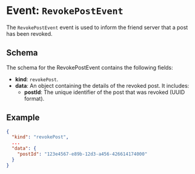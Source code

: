# Event: `RevokePostEvent`

The `RevokePostEvent` event is used to inform the friend server that a post has been revoked.

## Schema

The schema for the RevokePostEvent contains the following fields:

- **kind**: `revokePost`.
- **data**: An object containing the details of the revoked post. It includes:
  - **postId**: The unique identifier of the post that was revoked (UUID format).

## Example

```json
{
  "kind": "revokePost",
  ...
  "data": {
    "postId": "123e4567-e89b-12d3-a456-426614174000"
  }
}
```
